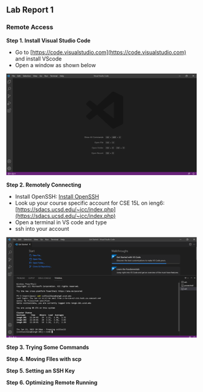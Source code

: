 ## Lab Report 1
### Remote Access

**Step 1. Install Visual Studio Code**

* Go to [https://code.visualstudio.com](https://code.visualstudio.com) and install VScode
* Open a window as shown below

![](vscode.png)

**Step 2. Remotely Connecting**
* Install OpenSSH: [Install OpenSSH](https://docs.microsoft.com/en-us/windows-server/administration/openssh/openssh_install_firstuse)
* Look up your course specific account for CSE 15L on ieng6: [https://sdacs.ucsd.edu/~icc/index.php](https://sdacs.ucsd.edu/~icc/index.php)
* Open a terminal in VS code and type
* ssh into your account

![](ssh.png)

**Step 3. Trying Some Commands**

**Step 4. Moving FIles with scp**

**Step 5. Setting an SSH Key**

**Step 6. Optimizing Remote Running**

